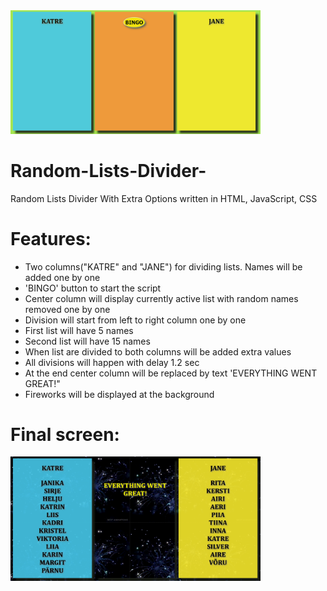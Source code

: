 <img src="Screenshot at the Beginning.png" width="400px">

# Random-Lists-Divider-
Random Lists Divider With Extra Options written in HTML, JavaScript, CSS

# Features:
* Two columns("KATRE" and "JANE") for dividing lists. Names will be added one by one
* 'BINGO' button to start the script
* Center column will display currently active list with random names removed one by one
* Division will start from left to right column one by one
* First list will have 5 names
* Second list will have 15 names
* When list are divided to both columns will be added extra values
* All divisions will happen with delay 1.2 sec
* At the end center column will be replaced by text 'EVERYTHING WENT GREAT!"
* Fireworks will be displayed at the background

# Final screen:
<img src="Screenshot at the End.png" width="400px">
